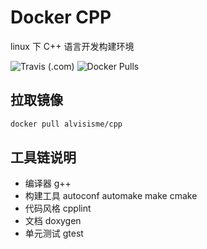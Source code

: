# Docker CPP

linux 下 C++ 语言开发构建环境

![Travis (.com)](https://img.shields.io/travis/com/alvisisme/docker-cpp)
![Docker Pulls](https://img.shields.io/docker/pulls/alvisisme/cpp)

## 拉取镜像

```bash
docker pull alvisisme/cpp
```

## 工具链说明

* 编译器 g++
* 构建工具 autoconf automake make cmake
* 代码风格 cpplint
* 文档 doxygen
* 单元测试 gtest